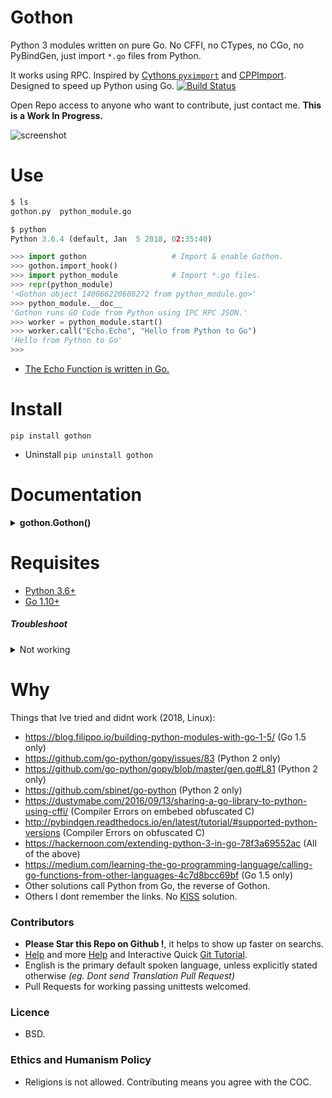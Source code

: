 # Gothon

Python 3 modules written on pure Go. No CFFI, no CTypes, no CGo, no PyBindGen, just import `*.go` files from Python.

It works using RPC. Inspired by [Cythons `pyximport`](http://cython.readthedocs.io/en/latest/src/tutorial/cython_tutorial.html?highlight=pyximport#pyximport-cython-compilation-for-developers) and [CPPImport](https://github.com/tbenthompson/cppimport#import-c-or-c-files-directly-from-python). Designed to speed up Python using Go. [![Build Status](https://travis-ci.org/juancarlospaco/gothon.svg?branch=master)](https://travis-ci.org/juancarlospaco/gothon)

Open Repo access to anyone who want to contribute, just contact me. **This is a Work In Progress.**

![screenshot](https://source.unsplash.com/FqkBXo2Nkq0/850x420 "Illustrative Photo by https://unsplash.com/@stickermule")


# Use

```python
$ ls
gothon.py  python_module.go

$ python
Python 3.6.4 (default, Jan  5 2018, 02:35:40)

>>> import gothon                   # Import & enable Gothon.
>>> gothon.import_hook()
>>> import python_module            # Import *.go files.
>>> repr(python_module)
'<Gothon object 140066220608272 from python_module.go>'
>>> python_module.__doc__
'Gothon runs GO Code from Python using IPC RPC JSON.'
>>> worker = python_module.start()
>>> worker.call("Echo.Echo", "Hello from Python to Go")
'Hello from Python to Go'
>>>
```
- [The Echo Function is written in Go.](https://github.com/juancarlospaco/gothon/blob/master/python_module.go#L14-L18)


# Install

```
pip install gothon
```
- Uninstall `pip uninstall gothon`


# Documentation

<details>
    <summary><b>gothon.Gothon()</b></summary>

**Description:**
Gothon runs GO Code from Python using IPC RPC JSON.

Delegates the Parse, Compile, Build and Cache to Go itself.

If you Upgrade your Go version you dont have to change anything on Gothon, it just works.

If you Upgrade your Python version you dont have to change anything on Gothon, it just works.

Unix Socket are used because from benchmarks it performs 3x faster than TCP/UDP Sockets.

This does not connect to the network, nor internet, nor use HTTP.

This project is oriented to Developers, NOT end-users.

This project can be used with Fades, FireJails, Docker, RKT.

This project assumes at least very basic knowledge of the Go programming language.

Its recommended to have 1 `*.go` file importable from Python for project or package,
the `*.go` file itself can import Go functions from other `*.go` files using Go way of importing stuff.

Feel free to contact us if you need help integrating it on your project.

**Arguments:**
- `go_file` A GO file to compile and run as a python module, `str` or `pathlib.Path` type, defaults to `python_module.go`, required.
- `startup_delay` A startup delay, after building the go file but before returning the IPC RPC to Python, float type, defaults to `0.1`, can be set to `0.0` too, can not be `None`, optional.

**Keyword Arguments:** None.

**Returns:** `gothon.RPCJSONClient()` an custom IPC RPC.

**Base Class:** `object`.

**Type:** `object`.

**Source Code file:** https://github.com/juancarlospaco/gothon/blob/master/gothon.py

| State              | OS          | Description |
| ------------------ |:-----------:| -----------:|
| :white_check_mark: | **Linux**   | Works Ok    |
| :white_check_mark: | **Os X**    | Works Ok    |

**Usage Example:**

```python
>>> from gothon import Gothon
>>> unemployed = Gothon()
>>> worker = unemployed.start()
>>> worker.call("Echo.Echo", "Hello from Python to Go")
'Hello from Python to Go'
>>> worker.stop()
>>>
```

**Helper Static Methods:**

- `gothon.Gothon().template()`

Prints to standard output a Go source code template to start hacking into,
with all bits and pieces to write a Python module using Go,
it has 1 "Echo" function that you can overwrite or delete,
this Go source code is ready to run as-is.

- `gothon.Gothon().clean()`

Clean up the Cache, uses `glob.iglob()` and `pathlib.Path().unlink()`, its very fast.

</details>


# Requisites

- [Python 3.6+](https://python.org)
- [Go 1.10+](https://golang.org)


##### Troubleshoot

<details>
    <summary>Not working</summary>

- Delete all `__pycache__` and `*.pyc`.
- Execute `go clean -x -cache` (Usually Go takes care of cleaning Cache automatically).
- Update your Go to the latest version.
</details>


# Why

Things that Ive tried and didnt work (2018, Linux):

- https://blog.filippo.io/building-python-modules-with-go-1-5/ (Go 1.5 only)
- https://github.com/go-python/gopy/issues/83 (Python 2 only)
- https://github.com/go-python/gopy/blob/master/gen.go#L81 (Python 2 only)
- https://github.com/sbinet/go-python (Python 2 only)
- https://dustymabe.com/2016/09/13/sharing-a-go-library-to-python-using-cffi/ (Compiler Errors on embebed obfuscated C)
- http://pybindgen.readthedocs.io/en/latest/tutorial/#supported-python-versions (Compiler Errors on obfuscated C)
- https://hackernoon.com/extending-python-3-in-go-78f3a69552ac (All of the above)
- https://medium.com/learning-the-go-programming-language/calling-go-functions-from-other-languages-4c7d8bcc69bf (Go 1.5 only)
- Other solutions call Python from Go, the reverse of Gothon.
- Others I dont remember the links. No [KISS](https://en.wikipedia.org/wiki/KISS_principle) solution.


### Contributors

- **Please Star this Repo on Github !**, it helps to show up faster on searchs.
- [Help](https://help.github.com/articles/using-pull-requests) and more [Help](https://help.github.com/articles/fork-a-repo) and Interactive Quick [Git Tutorial](https://try.github.io).
- English is the primary default spoken language, unless explicitly stated otherwise *(eg. Dont send Translation Pull Request)*
- Pull Requests for working passing unittests welcomed.


### Licence

- BSD.


### Ethics and Humanism Policy

- Religions is not allowed. Contributing means you agree with the COC.
